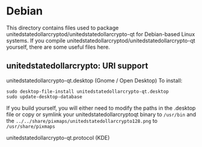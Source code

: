 
Debian
====================
This directory contains files used to package unitedstatedollarcryptod/unitedstatedollarcrypto-qt
for Debian-based Linux systems. If you compile unitedstatedollarcryptod/unitedstatedollarcrypto-qt yourself, there are some useful files here.

## unitedstatedollarcrypto: URI support ##


unitedstatedollarcrypto-qt.desktop  (Gnome / Open Desktop)
To install:

	sudo desktop-file-install unitedstatedollarcrypto-qt.desktop
	sudo update-desktop-database

If you build yourself, you will either need to modify the paths in
the .desktop file or copy or symlink your unitedstatedollarcryptoqt binary to `/usr/bin`
and the `../../share/pixmaps/unitedstatedollarcrypto128.png` to `/usr/share/pixmaps`

unitedstatedollarcrypto-qt.protocol (KDE)

